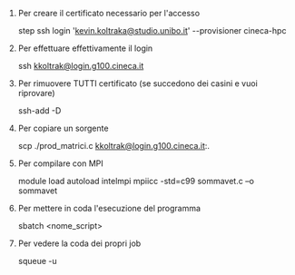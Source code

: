 1) Per creare il certificato necessario per l'accesso

	step ssh login 'kevin.koltraka@studio.unibo.it' --provisioner cineca-hpc

2) Per effettuare effettivamente il login

	ssh kkoltrak@login.g100.cineca.it

3) Per rimuovere TUTTI certificato (se succedono dei casini e vuoi riprovare)

	ssh-add -D

4) Per copiare un sorgente

	scp ./prod_matrici.c kkoltrak@login.g100.cineca.it:.

5) Per compilare con MPI

	module load autoload intelmpi
 	mpiicc -std=c99 sommavet.c –o sommavet

6) Per mettere in coda l'esecuzione del programma

	sbatch <nome_script>

7) Per vedere la coda dei propri job

	squeue -u <username>